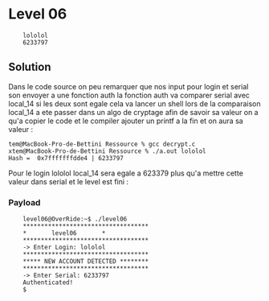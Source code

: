 # Level 06

```
    lololol
    6233797
```
## Solution

Dans le code source on peu remarquer que nos input pour login et serial son envoyer a une fonction auth
la fonction auth va comparer serial avec local_14 si les deux sont egale cela va lancer un shell
lors de la comparaison local_14 a ete passer dans un algo de cryptage afin de savoir sa valeur on a qu'a copier le code et le compiler
ajouter un printf a la fin et on aura sa valeur :

```
tem@MacBook-Pro-de-Bettini Ressource % gcc decrypt.c 
xtem@MacBook-Pro-de-Bettini Ressource % ./a.out lololol
Hash =  0x7fffffffdde4 | 6233797 
```

Pour le login lololol local_14 sera egale a 623379 plus qu'a mettre cette valeur dans serial et le level est fini :

### Payload
```
    level06@OverRide:~$ ./level06 
    ***********************************
    *		level06		  *
    ***********************************
    -> Enter Login: lololol
    ***********************************
    ***** NEW ACCOUNT DETECTED ********
    ***********************************
    -> Enter Serial: 6233797
    Authenticated!
    $ 
```